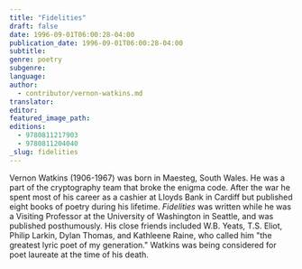 ```yaml
---
title: "Fidelities"
draft: false
date: 1996-09-01T06:00:28-04:00
publication_date: 1996-09-01T06:00:28-04:00
subtitle:
genre: poetry
subgenre:
language:
author:
  - contributor/vernon-watkins.md
translator:
editor:
featured_image_path:
editions:
  - 9780811217903
  - 9780811204040
_slug: fidelities
---
```


Vernon Watkins (1906-1967) was born in Maesteg, South Wales. He was a part of the cryptography team that broke the enigma code. After the war he spent most of his career as a cashier at Lloyds Bank in Cardiff but published eight books of poetry during his lifetime. _Fidelities_ was written while he was a Visiting Professor at the University of Washington in Seattle, and was published posthumously. His close friends included W.B. Yeats, T.S. Eliot, Philip Larkin, Dylan Thomas, and Kathleene Raine, who called him "the greatest lyric poet of my generation." Watkins was being considered for poet laureate at the time of his death.

